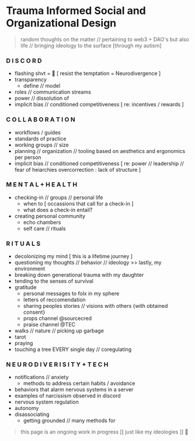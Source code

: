# Trauma Informed Social and Organizational Design
> random thoughts on the matter // pertaining to web3 + DAO's but also life // bringing ideology to the surface [through my autism] 

### D I S C O R D 
+ flashing shvt = 🚫 [ resist the temptation = Neurodivergence ]
+ transparency
  + define // model 
+ roles // communication streams
+ power // dissolution of
+ implicit bias // conditioned competitiveness [ re: incentives / rewards ]


### C O L L A B O R A T I O N
+ workflows / guides
+ standards of practice
+ working groups // size
+ planning // organization // tooling based on aesthetics and ergonomics per person
+ implicit bias // conditioned competitiveness [ re: power // leadership // fear of heiarchies overcorrection : lack of structure ] 


### M E N T A L + H E A L T H 
+ checking-in // groups // personal life
  + when to [ occassions that call for a check-in ]
  + what does a check-in entail? 
+ creating personal community
  + echo chambers 
  + self care // rituals 


### R I T U A L S
+ decolonizing my mind [ this is a lifetime journey ]
+ questioning my thoughts // behavior // ideology >> lastly, my environment
+ breaking down generational trauma with my daughter
+ tending to the senses of survival
+ gratitude
  + personal messages to folx in my sphere
  + letters of reccomendation
  + sharing peoples stories // visions with others {with obtained consent} 
  + props channel @sourcecred
  + praise channel @TEC  
+ walks // nature // picking up garbage
+ tarot
+ praying
+ touching a tree EVERY single day // coregulating


### N E U R O D I V E R I S I T Y + T E C H
+ notifications // anxiety
  + methods to address certain habits / avoidance 
+ behaviors that alarm nervous systems in a server
+ examples of narcissism observed in discord
+ nervous system regulation
+ autonomy
+ disassociating
  + getting grounded // many methods for 
 

> this page is an ongoing work in progress [[ just like my ideologies ]] 🤍
